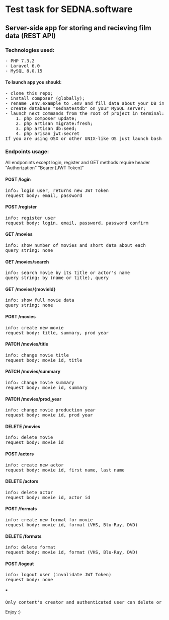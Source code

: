 # Test task for SEDNA.software

## Server-side app for storing and recieving film data (REST API)

### Technologies used:
<pre>
- PHP 7.3.2
- Laravel 6.0
- MySQL 8.0.15
</pre>

#### To launch app you should:
<pre>
- clone this repo;
- install composer (globally);
- rename .env.example to .env and fill data about your DB into it;
- create database "sednatestdb" on your MySQL server;
- launch next commands from the root of project in terminal:
    1. php composer update;
    2. php artisan migrate:fresh;
    3. php artisan db:seed;
    4. php arisan jwt:secret
If you are using OSX or other UNIX-like OS just launch bash script "start.sh" 
</pre>

### Endpoints usage:
All endponints except login, register and GET methods require header "Authorization" "Bearer [JWT Token]"

#### POST /login
<pre>
info: login user, returns new JWT Token
request body: email, password
</pre>

#### POST /register
<pre>
info: register user
request body: login, email, password, password_confirm
</pre>

#### GET /movies
<pre>
info: show number of movies and short data about each
query string: none
</pre>

#### GET /movies/search
<pre>
info: search movie by its title or actor's name
query string: by (name or title), query
</pre>

#### GET /movies/{movieId}
<pre>
info: show full movie data
query string: none
</pre>

#### POST /movies
<pre>
info: create new movie
request body: title, summary, prod_year
</pre>

#### PATCH /movies/title
<pre>
info: change movie title
request body: movie_id, title
</pre>

#### PATCH /movies/summary
<pre>
info: change movie summary
request body: movie_id, summary
</pre>

#### PATCH /movies/prod_year
<pre>
info: change movie production year
request body: movie_id, prod_year
</pre>

#### DELETE /movies
<pre>
info: delete movie
request body: movie_id
</pre>

#### POST /actors
<pre>
info: create new actor
request body: movie_id, first_name, last_name
</pre>

#### DELETE /actors
<pre>
info: delete actor
request body: movie_id, actor_id
</pre>

#### POST /formats
<pre>
info: create new format for movie
request body: movie_id, format (VHS, Blu-Ray, DVD)
</pre>

#### DELETE /formats
<pre>
info: delete format
request body: movie_id, format (VHS, Blu-Ray, DVD)
</pre>

#### POST /logout
<pre>
info: logout user (invalidate JWT Token)
request body: none
</pre>

#### *
<pre>
Only content's creator and authenticated user can delete or change data
</pre>

Enjoy :)


